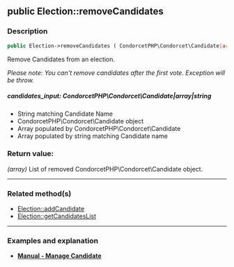 ## public Election::removeCandidates

### Description    

```php
public Election->removeCandidates ( CondorcetPHP\Condorcet\Candidate|array|string candidates_input ) : array
```

Remove Candidates from an election.

*Please note: You can't remove candidates after the first vote. Exception will be throw.*
    

##### **candidates_input:** *CondorcetPHP\Condorcet\Candidate|array|string*   
* String matching Candidate Name
* CondorcetPHP\Condorcet\Candidate object
* Array populated by CondorcetPHP\Condorcet\Candidate
* Array populated by string matching Candidate name
    


### Return value:   

*(array)* List of removed CondorcetPHP\Condorcet\Candidate object.


---------------------------------------

### Related method(s)      

* [Election::addCandidate](../Election%20Class/public%20Election--addCandidate.md)    
* [Election::getCandidatesList](../Election%20Class/public%20Election--getCandidatesList.md)    

---------------------------------------

### Examples and explanation

* **[Manual - Manage Candidate](https://github.com/julien-boudry/Condorcet/wiki/II-%23-A.-Create-an-Election-%23-2.-Create-Candidates)**    
